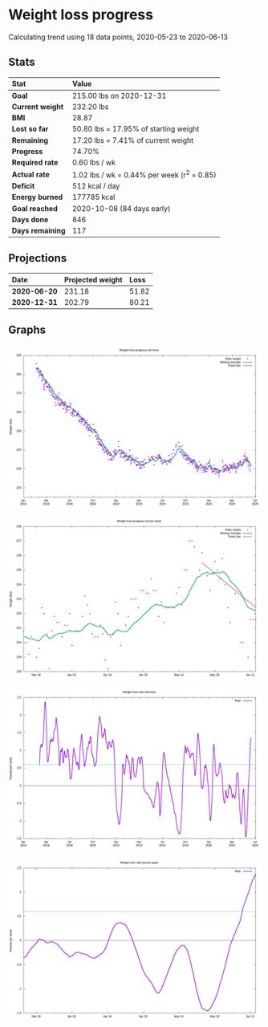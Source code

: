 # Weight loss progress

Calculating trend using 18 data points, 2020-05-23 to 2020-06-13

## Stats

Stat|Value
:-|:-
**Goal**|215.00 lbs on 2020-12-31
**Current weight**|232.20 lbs
**BMI**|28.87
**Lost so far**|50.80 lbs = 17.95% of starting weight
**Remaining**|17.20 lbs =  7.41% of current  weight
**Progress**|74.70%
**Required rate**|0.60 lbs / wk
**Actual rate**|1.02 lbs / wk = 0.44% per week  (r<sup>2</sup> = 0.85)
**Deficit**|512 kcal / day
**Energy burned**|177785 kcal
**Goal reached**|2020-10-08 (84 days early)
**Days done**|846
**Days remaining**|117

## Projections

Date|Projected weight|Loss
:-|:-|:-
**2020-06-20**|231.18|51.82
**2020-12-31**|202.79|80.21

## Graphs

![](weight-graph-alltime.png)

![](weight-graph-recent.png)

![](rate-graph-alltime.png)

![](rate-graph-recent.png)
